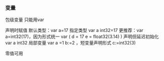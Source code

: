 ### 变量
包级变量
  只能用var

声明时赋值
默认类型：var a=17
指定类型
  var a int32=17
  更推荐：var a=int32(17)，因为形式统一
    var (
      d = 17
      e = float32(3.14)
    )
声明但延迟初始化
  var a int32
局部变量
  var a =1
  b:=2 ，短变量声明形式
  c:=int32(3)

零值可用

